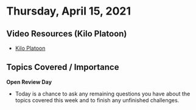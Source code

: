 # Thursday, April 15, 2021

## Video Resources (Kilo Platoon)
* [Kilo Platoon](https://www.youtube.com/playlist?list=PLu0CiQ7bzwESaHc5FZKQfh6KyOh_0OEtG)

## Topics Covered / Importance
**Open Review Day**
  - Today is a chance to ask any remaining questions you have about the topics covered this week and to finish any unfinished challenges.
